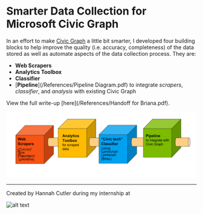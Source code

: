 # Smarter Data Collection for Microsoft Civic Graph

In an effort to make [Civic Graph](http://civicgraph.io) a little bit smarter, I developed four building blocks to help improve the quality (i.e. accuracy, completeness) of the data stored as well as automate aspects of the data collection process. They are:

* __Web Scrapers__
* __Analytics Toolbox__
* __Classifier__
* [__Pipeline__](/References/Pipeline Diagram.pdf) to integrate *scrapers*, *classifier*, and *analysis* with existing Civic Graph

View the full write-up [here](/References/Handoff for Briana.pdf).


![](blocks.png)









----

Created by Hannah Cutler during my internship at

![alt text](https://assets.onestore.ms/cdnfiles/onestorerolling-1607-15000/shell/v3/images/logo/microsoft.png "Logo Title Text 3")
